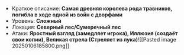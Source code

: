 - Краткое описание: **Самая древняя королева рода травников, погибла в ходе одной из войн с дворфами**
- Уровень: **Сложный**
- Локация: **Северный лес/Сумеречный лес**
- Атаки: **Яростный взгляд (замедляет игрока), Иллюзия (создаёт свои копии), Великая стрела (Стреляет из лука)**![[Pasted image 20250106185800.png]]